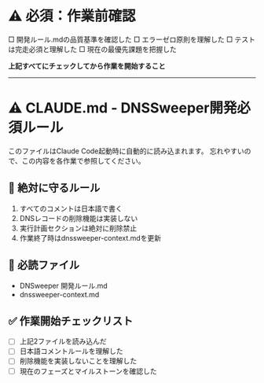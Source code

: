 # ⚠️ 必須：作業前確認
□ 開発ルール.mdの品質基準を確認した
□ エラーゼロ原則を理解した
□ テストは完走必須と理解した
□ 現在の最優先課題を把握した

**上記すべてにチェックしてから作業を開始すること**

---

# ⚠️ CLAUDE.md - DNSSweeper開発必須ルール

このファイルはClaude Code起動時に自動的に読み込まれます。
忘れやすいので、この内容を各作業で参照してください。

## 🚨 絶対に守るルール
1. すべてのコメントは日本語で書く
2. DNSレコードの削除機能は実装しない
3. 実行計画セクションは絶対に削除禁止
4. 作業終了時はdnssweeper-context.mdを更新

## 📁 必読ファイル
- DNSweeper 開発ルール.md
- dnssweeper-context.md

## ✅ 作業開始チェックリスト
- [ ] 上記2ファイルを読み込んだ
- [ ] 日本語コメントルールを理解した
- [ ] 削除機能を実装しないことを理解した
- [ ] 現在のフェーズとマイルストーンを確認した